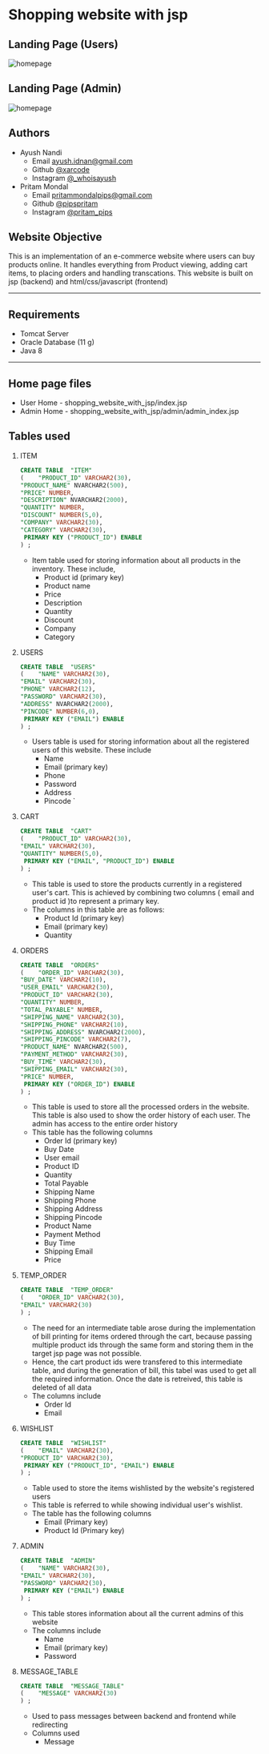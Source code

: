 # Shopping website with jsp
## Landing Page (Users)
![homepage](./image/index.png)
## Landing Page (Admin)
![homepage](./image/admin.png)
## Authors
* Ayush Nandi 
    * Email <ayush.idnan@gmail.com>
    * Github [@xarcode](https://github.com/xarcode "xarcode profile") 
    * Instagram [@_whoisayush](https://www.instagram.com/_whoisayush "Ayush's instagram")
* Pritam Mondal 
    * Email <pritammondalpips@gmail.com>
    * Github [@pipspritam](https://github.com/pipspritam "pipspritam profile")
    * Instagram [@pritam_pips](https://www.instagram.com/pritam_pips "Pritam's instagram")
## Website Objective
This is an implementation of an e-commerce website where users can buy products online. It handles everything from Product viewing, adding cart items, to placing orders and handling transcations. This website is built on jsp (backend) and html/css/javascript (frontend)

***

## Requirements
* Tomcat Server
* Oracle Database (11 g)
* Java 8

***
## Home page files
* User Home - shopping_website_with_jsp/index.jsp
* Admin Home - shopping_website_with_jsp/admin/admin_index.jsp
## Tables used
1. ITEM
    ``` sql
    CREATE TABLE  "ITEM" 
   (	"PRODUCT_ID" VARCHAR2(30), 
	"PRODUCT_NAME" NVARCHAR2(500), 
	"PRICE" NUMBER, 
	"DESCRIPTION" NVARCHAR2(2000), 
	"QUANTITY" NUMBER, 
	"DISCOUNT" NUMBER(5,0), 
	"COMPANY" VARCHAR2(30), 
	"CATEGORY" VARCHAR2(30), 
	 PRIMARY KEY ("PRODUCT_ID") ENABLE
   ) ; 
   ```
   * Item table used for storing information about all products in the inventory. These include, 
        * Product id (primary key)
        * Product name
        * Price
        * Description
        * Quantity
        * Discount
        * Company
        * Category

2. USERS
    ``` sql
    CREATE TABLE  "USERS" 
   (	"NAME" VARCHAR2(30), 
	"EMAIL" VARCHAR2(30), 
	"PHONE" VARCHAR2(12), 
	"PASSWORD" VARCHAR2(30), 
	"ADDRESS" NVARCHAR2(2000), 
	"PINCODE" NUMBER(6,0), 
	 PRIMARY KEY ("EMAIL") ENABLE
   ) ;
    ```
   * Users table is used for storing information about all the registered users of this website. These include
        * Name
        * Email (primary key)
        * Phone
        * Password
        * Address
        * Pincode
`
3. CART
    ``` sql
    CREATE TABLE  "CART" 
   (	"PRODUCT_ID" VARCHAR2(30), 
	"EMAIL" VARCHAR2(30), 
	"QUANTITY" NUMBER(5,0), 
	 PRIMARY KEY ("EMAIL", "PRODUCT_ID") ENABLE
   ) ;
   ```
   * This table is used to store the products currently in a registered user's cart. This is achieved by combining two columns ( email and product id )to represent a primary key.
   * The columns in this table are as follows:
        * Product Id (primary key)
        * Email (primary key)
        * Quantity
4. ORDERS
    ``` sql
    CREATE TABLE  "ORDERS" 
   (	"ORDER_ID" VARCHAR2(30), 
	"BUY_DATE" VARCHAR2(10), 
	"USER_EMAIL" VARCHAR2(30), 
	"PRODUCT_ID" VARCHAR2(30), 
	"QUANTITY" NUMBER, 
	"TOTAL_PAYABLE" NUMBER, 
	"SHIPPING_NAME" VARCHAR2(30), 
	"SHIPPING_PHONE" VARCHAR2(10), 
	"SHIPPING_ADDRESS" NVARCHAR2(2000), 
	"SHIPPING_PINCODE" VARCHAR2(7), 
	"PRODUCT_NAME" NVARCHAR2(500), 
	"PAYMENT_METHOD" VARCHAR2(30), 
	"BUY_TIME" VARCHAR2(30), 
	"SHIPPING_EMAIL" VARCHAR2(30), 
	"PRICE" NUMBER, 
	 PRIMARY KEY ("ORDER_ID") ENABLE
   ) ;
    ```
   * This table is used to store all the processed orders in the website. This table is also used to show the order history of each user. The admin has access to the entire order history
   * This table has the following columns
        * Order Id (primary key)
        * Buy Date
        * User email
        * Product ID
        * Quantity
        * Total Payable
        * Shipping Name
        * Shipping Phone
        * Shipping Address
        * Shipping Pincode
        * Product Name
        * Payment Method
        * Buy Time
        * Shipping Email
        * Price

5. TEMP_ORDER
    ``` sql
    CREATE TABLE  "TEMP_ORDER" 
   (	"ORDER_ID" VARCHAR2(30), 
	"EMAIL" VARCHAR2(30)
   ) ;
   ```
   * The need for an intermediate table arose during the implementation of bill printing for items ordered through the cart, because passing multiple product ids through the same form and storing them in the target jsp page was not possible.
   * Hence, the cart product ids were transfered to this intermediate table, and during the generation of bill, this tabel was used to get all the required information. Once the date is retreived, this table is deleted of all data
   * The columns include
        * Order Id
        * Email

6. WISHLIST
    ``` sql
    CREATE TABLE  "WISHLIST" 
   (	"EMAIL" VARCHAR2(30), 
	"PRODUCT_ID" VARCHAR2(30), 
	 PRIMARY KEY ("PRODUCT_ID", "EMAIL") ENABLE
   ) ;
   ```
   * Table used to store the items wishlisted by the website's registered users
   * This table is referred to while showing individual user's wishlist. 
   * The table has the following columns
        * Email (Primary key)
        * Product Id (Primary key)

7. ADMIN
    ``` sql
    CREATE TABLE  "ADMIN" 
   (	"NAME" VARCHAR2(30), 
	"EMAIL" VARCHAR2(30), 
	"PASSWORD" VARCHAR2(30), 
	 PRIMARY KEY ("EMAIL") ENABLE
   ) ;
    ```
    * This table stores information about all the current admins of this website
    * The columns include
        * Name
        * Email (primary key)
        * Password

8. MESSAGE_TABLE
    ``` sql
    CREATE TABLE  "MESSAGE_TABLE" 
   (	"MESSAGE" VARCHAR2(30)
   ) ;
   ```
   * Used to pass messages between backend and frontend while redirecting
   * Columns used
        * Message
